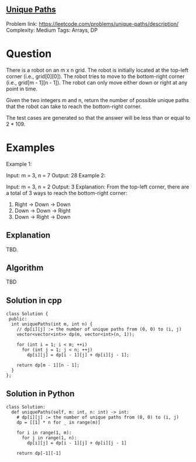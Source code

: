 ## [Unique Paths](https://leetcode.com/problems/unique-paths/description/)

Problem link: https://leetcode.com/problems/unique-paths/description/
Complexity: Medium 
Tags: Arrays, DP


# Question

There is a robot on an m x n grid. The robot is initially located at the top-left corner (i.e., grid[0][0]). The robot tries to move to the bottom-right corner (i.e., grid[m - 1][n - 1]). The robot can only move either down or right at any point in time.

Given the two integers m and n, return the number of possible unique paths that the robot can take to reach the bottom-right corner.

The test cases are generated so that the answer will be less than or equal to 2 * 109.

# Examples

Example 1:

Input: m = 3, n = 7
Output: 28
Example 2:

Input: m = 3, n = 2
Output: 3
Explanation: From the top-left corner, there are a total of 3 ways to reach the bottom-right corner:
1. Right -> Down -> Down
2. Down -> Down -> Right
3. Down -> Right -> Down

## Explanation

TBD.

## Algorithm

TBD

## Solution in cpp
```
class Solution {
 public:
  int uniquePaths(int m, int n) {
    // dp[i][j] := the number of unique paths from (0, 0) to (i, j)
    vector<vector<int>> dp(m, vector<int>(n, 1));

    for (int i = 1; i < m; ++i)
      for (int j = 1; j < n; ++j)
        dp[i][j] = dp[i - 1][j] + dp[i][j - 1];

    return dp[m - 1][n - 1];
  }
};
```

## Solution in Python
```
class Solution:
  def uniquePaths(self, m: int, n: int) -> int:
    # dp[i][j] := the number of unique paths from (0, 0) to (i, j)
    dp = [[1] * n for _ in range(m)]

    for i in range(1, m):
      for j in range(1, n):
        dp[i][j] = dp[i - 1][j] + dp[i][j - 1]

    return dp[-1][-1]
```	

